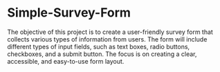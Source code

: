 # Simple-Survey-Form
The objective of this project is to create a user-friendly survey form that collects various types of information from users. The form will include different types of input fields, such as text boxes, radio buttons, checkboxes, and a submit button. The focus is on creating a clear, accessible, and easy-to-use form layout.
